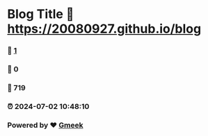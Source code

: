 # Blog Title :link: https://20080927.github.io/blog 
### :page_facing_up: [1](https://20080927.github.io/blog/tag.html) 
### :speech_balloon: 0 
### :hibiscus: 719 
### :alarm_clock: 2024-07-02 10:48:10 
### Powered by :heart: [Gmeek](https://github.com/Meekdai/Gmeek)
